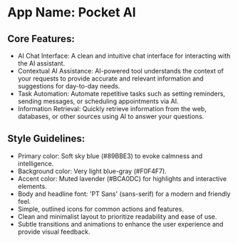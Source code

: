 # **App Name**: Pocket AI

## Core Features:

- AI Chat Interface: A clean and intuitive chat interface for interacting with the AI assistant.
- Contextual AI Assistance: AI-powered tool understands the context of your requests to provide accurate and relevant information and suggestions for day-to-day needs.
- Task Automation: Automate repetitive tasks such as setting reminders, sending messages, or scheduling appointments via AI.
- Information Retrieval: Quickly retrieve information from the web, databases, or other sources using AI to answer your questions.

## Style Guidelines:

- Primary color: Soft sky blue (#89BBE3) to evoke calmness and intelligence.
- Background color: Very light blue-gray (#F0F4F7).
- Accent color: Muted lavender (#BCA0DC) for highlights and interactive elements.
- Body and headline font: 'PT Sans' (sans-serif) for a modern and friendly feel.
- Simple, outlined icons for common actions and features.
- Clean and minimalist layout to prioritize readability and ease of use.
- Subtle transitions and animations to enhance the user experience and provide visual feedback.